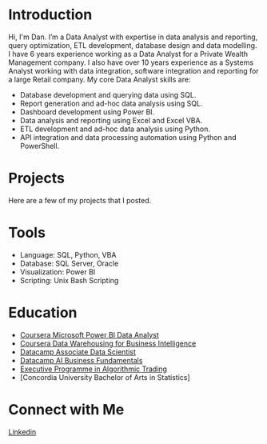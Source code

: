 # Introduction

Hi, I'm Dan. I’m a Data Analyst with expertise in data analysis and reporting, query optimization, ETL development, database design and data modelling. I have 6 years experience working as a Data Analyst for a Private Wealth Management company. 
I also have over 10 years experience as a Systems Analyst working with data integration, software integration and reporting for a large Retail company.
My core Data Analyst skills are:

* Database development and querying data using SQL.
* Report generation and ad-hoc data analysis using SQL.
* Dashboard development using Power BI.
* Data analysis and reporting using Excel and Excel VBA.
* ETL development and ad-hoc data analysis using Python.
* API integration and data processing automation using Python and PowerShell.

# Projects

Here are a few of my projects that I posted.



#  Tools

* Language: SQL, Python, VBA
* Database: SQL Server, Oracle
* Visualization: Power BI
* Scripting: Unix Bash Scripting

# Education

* [Coursera Microsoft Power BI Data Analyst](https://www.coursera.org/account/accomplishments/specialization/certificate/N9DA5MVENNXH)
* [Coursera Data Warehousing for Business Intelligence](https://www.coursera.org/account/accomplishments/specialization/FJ7WBPQJJZL8)
* [Datacamp Associate Data Scientist](https://www.datacamp.com/completed/statement-of-accomplishment/track/5b8c8647048f9150e6ce597a98544a9ecb6009e3)
* [Datacamp AI Business Fundamentals](https://www.datacamp.com/completed/statement-of-accomplishment/track/dbc64a8fcb55c097ea31f7e396dd1f19864c4e2c)
* [Executive Programme in Algorithmic Trading](https://www.credential.net/daf2b3eb-8485-415d-94c7-19264059a51a#gs.gsa1g1)
* [Concordia University Bachelor of Arts in Statistics]

# Connect with Me

[Linkedin](https://www.linkedin.com/in/danvukota/)

  

